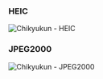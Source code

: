 ### HEIC
<img src="images/chikukun.heic" alt="Chikyukun - HEIC" title="Chikyukun">

### JPEG2000
<img src="images/chikukun.jp2" alt="Chikyukun - JPEG2000" title="Chikyukun">
